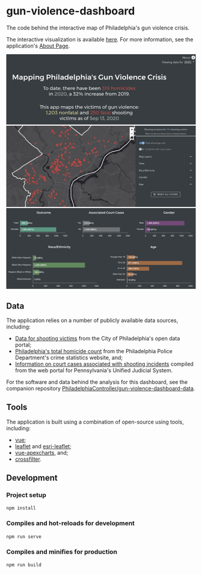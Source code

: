 # gun-violence-dashboard

The code behind the interactive map of Philadelphia's gun violence crisis. 

The interactive visualization is available [here](https://controller.phila.gov/philadelphia-audits/mapping-gun-violence/#/).
For more information, see the application's [About Page](https://controller.phila.gov/philadelphia-audits/mapping-gun-violence/#/about).

![Application Banner](public/banner.png)
![The Map of Shooting Victims](public/map.png)
![The Dashboard of Charts](public/charts.png)

## Data

The application relies on a number of publicly available data sources, including: 

- [Data for shooting victims](https://www.opendataphilly.org/dataset/shooting-victims) from the City of Philadelphia's open data portal;
- [Philadelphia's total homicide count](https://www.phillypolice.com/crime-maps-stats/) from the Philadelphia Police Department's crime statistics website, and;
- [Information on court cases associated with shooting incidents](https://ujsportal.pacourts.us/DocketSheets/MC.aspx) compiled from the web portal for Pennsylvania's Unified Judicial System.

For the software and data behind the analysis for this dashboard, see the companion repository [PhiladelphiaController/gun-violence-dashboard-data](https://github.com/PhiladelphiaController/gun-violence-dashboard-data).

## Tools

The application is built using a combination of open-source using tools, including:

- [vue](https://github.com/vuejs/vue);
- [leaflet](https://github.com/Leaflet/Leaflet) and [esri-leaflet](https://github.com/Esri/esri-leaflet);
- [vue-apexcharts](https://github.com/apexcharts/vue-apexcharts), and;
- [crossfilter](https://github.com/crossfilter/crossfilter).

## Development

### Project setup
```
npm install
```

### Compiles and hot-reloads for development
```
npm run serve
```

### Compiles and minifies for production
```
npm run build
```

